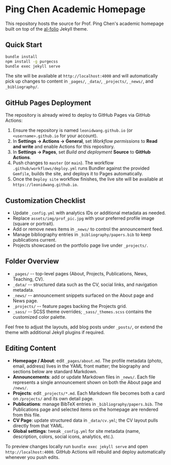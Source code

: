 # Ping Chen Academic Homepage

This repository hosts the source for Prof. Ping Chen's academic homepage built on top of the [al-folio](https://github.com/alshedivat/al-folio) Jekyll theme.

## Quick Start

```bash
bundle install
npm install -g purgecss
bundle exec jekyll serve
```

The site will be available at `http://localhost:4000` and will automatically pick up changes to content in `_pages/`, `_data/`, `_projects/`, `_news/`, and `_bibliography/`.

## GitHub Pages Deployment

The repository is already wired to deploy to GitHub Pages via GitHub Actions:

1. Ensure the repository is named `leonidwang.github.io` (or `<username>.github.io` for your account).
2. In **Settings -> Actions -> General**, set *Workflow permissions* to **Read and write** and enable Actions for this repository.
3. In **Settings -> Pages**, set *Build and deployment* **Source** to **GitHub Actions**.
4. Push changes to `master` (or `main`). The workflow `.github/workflows/deploy.yml` runs Bundler against the provided `Gemfile`, builds the site, and deploys it to Pages automatically.
5. Once the `Deploy site` workflow finishes, the live site will be available at `https://leonidwang.github.io`.

## Customization Checklist

- Update `_config.yml` with analytics IDs or additional metadata as needed.
- Replace `assets/img/prof_pic.jpg` with your preferred profile image (square or portrait).
- Add or remove news items in `_news/` to control the announcement feed.
- Manage bibliography entries in `_bibliography/papers.bib` to keep publications current.
- Projects showcased on the portfolio page live under `_projects/`.

## Folder Overview

- `_pages/` -- top-level pages (About, Projects, Publications, News, Teaching, CV).
- `_data/` -- structured data such as the CV, social links, and navigation metadata.
- `_news/` -- announcement snippets surfaced on the About page and News page.
- `_projects/` -- feature pages backing the Projects grid.
- `_sass/` -- SCSS theme overrides; `_sass/_themes.scss` contains the customized color palette.

Feel free to adjust the layouts, add blog posts under `_posts/`, or extend the theme with additional Jekyll plugins if required.

## Editing Content

- **Homepage / About**: edit `_pages/about.md`. The profile metadata (photo, email, address) lives in the YAML front matter; the biography and sections below are standard Markdown.
- **Announcements**: add or update Markdown files in `_news/`. Each file represents a single announcement shown on both the About page and `/news/`.
- **Projects**: edit `_projects/*.md`. Each Markdown file becomes both a card on `/projects/` and its own detail page.
- **Publications**: manage BibTeX entries in `_bibliography/papers.bib`. The Publications page and selected items on the homepage are rendered from this file.
- **CV Page**: update structured data in `_data/cv.yml`; the CV layout pulls directly from that YAML.
- **Global settings**: tweak `_config.yml` for site metadata (name, description, colors, social icons, analytics, etc.).

To preview changes locally run `bundle exec jekyll serve` and open `http://localhost:4000`. GitHub Actions will rebuild and deploy automatically whenever you push edits.
